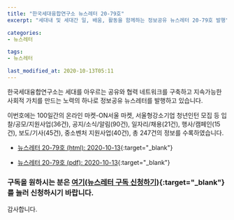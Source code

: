 ```yaml
---
title: "한국세대융합연구소 뉴스레터 20-79호"
excerpt: "세대내 및 세대간 일, 배움, 활동을 함께하는 정보공유 뉴스레터 20-79호 발행" 

categories:
- 뉴스레터

tags:
- 뉴스레터

last_modified_at: 2020-10-13T05:11
---
```


한국세대융합연구소는 세대를 아우르는 공유와 협력 네트워크를 구축하고 지속가능한 사회적 가치를 만드는 노력의 하나로 정보공유 뉴스레터를 발행하고 있습니다.

이번호에는 100일간의 온라인 마켓-ON서울 마켓, 서울형강소기업 청년인턴 모집 등 입찰/공모/지원사업(36건), 공지/소식/알림(90건), 일자리/채용(21건), 행사/캠페인(15건), 보도/기사(45건), 중소벤처 지원사업(40건), 총 247건의 정보를 수록하였습니다.

* [뉴스레터 20-79호 (html): 2020-10-13](https://gcrcenter.github.io/assets/htmls/gcrc_news_letter_20201013.html){:target="_blank"}

* [뉴스레터 20-79호 (pdf): 2020-10-13](https://gcrcenter.github.io/assets/pdfs/news_letter_20201013.pdf){:target="_blank"}


### 구독을 원하시는 분은 [여기(뉴스레터 구독 신청하기)](https://forms.gle/MJ5gVHCdunBXXWVB7){:target="_blank"} 를 눌러 신청하시기 바랍니다.


감사합니다.